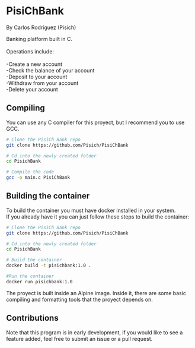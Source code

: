 # PisiChBank
By Carlos Rodríguez (Pisich)

Banking platform built in C.</br></br>
Operations include:</br></br>
-Create a new account</br>
-Check the balance of your account</br>
-Deposit to your account</br>
-Withdraw from your account</br>
-Delete your account</br>

## Compiling
You can use any C compiler for this proyect, but I recommend you to use GCC.
```bash
# Clone the PisiCh Bank repo
git clone https://github.com/Pisich/PisiChBank

# Cd into the newly created folder
cd PisichBank

# Compile the code
gcc -o main.c PisiChBank
```
## Building the container
To build the container you must have docker installed in your system.</br>
If you already have it you can just follow these steps to build the container:
```bash
# Clone the PisiCh Bank repo
git clone https://github.com/Pisich/PisiChBank

# Cd into the newly created folder
cd PisichBank

# Build the container
docker build -t pisichbank:1.0 .

#Run the container
docker run pisichbank:1.0
```
The proyect is built inside an Alpine image. Inside it, there are some basic compiling and formatting tools that the proyect depends on.
## Contributions
Note that this program is in early development, if you would like to see a feature added, feel free to submit an issue or a pull request.

